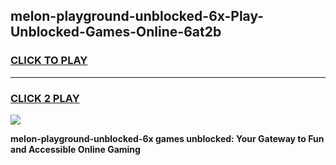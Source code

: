 
## melon-playground-unblocked-6x-Play-Unblocked-Games-Online-6at2b
<h3>
<a href="https://premium76.site?title=melon-playground-unblocked-6x&ref=25A">CLICK TO PLAY</a></h3>
<hr>

<h3>
<a href="https://premium76.site?title=melon-playground-unblocked-6x&ref=25A">CLICK 2 PLAY</a>
  
</h3>

<a href="https://premium76.site?title=melon-playground-unblocked-6x&ref=25A"><img src="https://clearcache.store/games.png"></a>


**melon-playground-unblocked-6x games unblocked: Your Gateway to Fun and Accessible Online Gaming**
